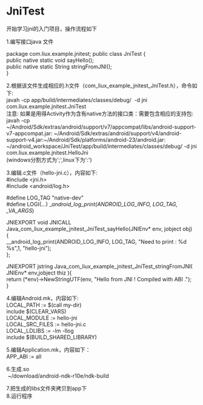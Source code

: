 # JniTest
开始学习jni的入门项目，操作流程如下  

1.编写接口java 文件  

package com.liux.example.jnitest;
public class JniTest {  
      public native static void sayHello();  
      public native static String  stringFromJNI();  
}  


2.根据该文件生成相应的.h文件（com_liux_example_jnitest_JniTest.h），命令如下:  
javah -cp app/build/intermediates/classes/debug/  -d jni com.liux.example.jnitest.JniTest  
注意:
如果是用得Activity作为含有native方法的接口类：需要包含相应的支持包:  
javah -cp ~/Android/Sdk/extras/android/support/v7/appcompat/libs/android-support-v7-appcompat.jar:
  ~/Android/Sdk/extras/android/support/v4/android-support-v4.jar:~/Android/Sdk/platforms/android-23/android.jar:
  ~/android_workspace/JniTest/app/build/intermediates/classes/debug/  -d jni com.liux.example.jnitest.HelloJni  
(windows分割方式为';',linux下为':')  

3.编辑.c文件（hello-jni.c），内容如下:  
\#include \<jni.h\>  
\#include \<android/log.h\>  

\#define  LOG_TAG    "native-dev"  
\#define  LOGI(...)  \__android_log_print(ANDROID_LOG_INFO, LOG_TAG, \__VA_ARGS__)  

JNIEXPORT void JNICALL Java_com_liux_example_jnitest_JniTest_sayHello(JNIEnv* env, jobject obj)  
{  
  __android_log_print(ANDROID_LOG_INFO, LOG_TAG, "Need to print : %d %s",1, "hello-jni");  
};  

JNIEXPORT jstring Java_com_liux_example_jnitest_JniTest_stringFromJNI( JNIEnv* env,jobject thiz ){  
      return (*env)->NewStringUTF(env, "Hello from JNI !  Compiled with ABI .");  
}  

4.编辑Android.mk，内容如下:  
LOCAL_PATH := $(call my-dir)  
include $(CLEAR_VARS)  
LOCAL_MODULE    := hello-jni  
LOCAL_SRC_FILES := hello-jni.c  
LOCAL_LDLIBS    := -lm -llog  
include $(BUILD_SHARED_LIBRARY)  

5.编辑Application.mk，内容如下：  
APP_ABI := all

6.生成.so  
 ~/download/android-ndk-r10e/ndk-build  

7.把生成的libs文件夹拷贝到app下  
8.运行程序  
